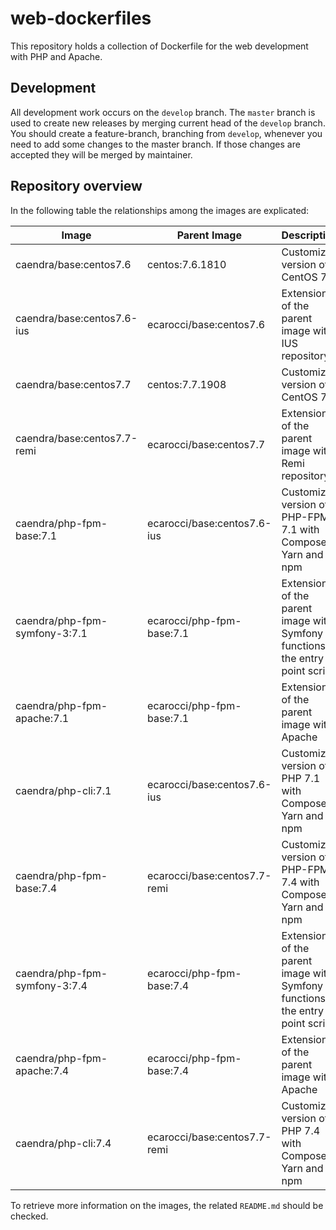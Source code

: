 # web-dockerfiles

This repository holds a collection of Dockerfile for the web development with PHP and Apache.

## Development

All development work occurs on the `develop` branch.
The `master` branch is used to create new releases by merging current head of the `develop` branch.
You should create a feature-branch, branching from `develop`, whenever you need to add some changes to the master branch.
If those changes are accepted they will be merged by maintainer.

## Repository overview

In the following table the relationships among the images are explicated:

| Image                         | Parent Image                 | Description                                                                      |
| ----------------------------- | ---------------------------- | -------------------------------------------------------------------------------- |
| caendra/base:centos7.6        | centos:7.6.1810              | Customized version of CentOS 7.6                                                 |
| caendra/base:centos7.6-ius    | ecarocci/base:centos7.6      | Extension of the parent image with IUS repository                                |
| caendra/base:centos7.7        | centos:7.7.1908              | Customized version of CentOS 7.7                                                 |
| caendra/base:centos7.7-remi   | ecarocci/base:centos7.7      | Extension of the parent image with Remi repository                               |
| caendra/php-fpm-base:7.1      | ecarocci/base:centos7.6-ius  | Customized version of PHP-FPM 7.1 with Composer, Yarn and npm                    |
| caendra/php-fpm-symfony-3:7.1 | ecarocci/php-fpm-base:7.1    | Extension of the parent image with Symfony 3 functions in the entry point script |
| caendra/php-fpm-apache:7.1    | ecarocci/php-fpm-base:7.1    | Extension of the parent image with Apache                                        |
| caendra/php-cli:7.1           | ecarocci/base:centos7.6-ius  | Customized version of PHP 7.1 with Composer, Yarn and npm                        |
| caendra/php-fpm-base:7.4      | ecarocci/base:centos7.7-remi | Customized version of PHP-FPM 7.4 with Composer, Yarn and npm                    |
| caendra/php-fpm-symfony-3:7.4 | ecarocci/php-fpm-base:7.4    | Extension of the parent image with Symfony 3 functions in the entry point script |
| caendra/php-fpm-apache:7.4    | ecarocci/php-fpm-base:7.4    | Extension of the parent image with Apache                                        |
| caendra/php-cli:7.4           | ecarocci/base:centos7.7-remi | Customized version of PHP 7.4 with Composer, Yarn and npm                        |

To retrieve more information on the images, the related `README.md` should be checked.
